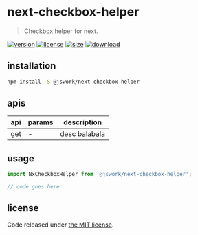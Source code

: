 # next-checkbox-helper
> Checkbox helper for next.

[![version][version-image]][version-url]
[![license][license-image]][license-url]
[![size][size-image]][size-url]
[![download][download-image]][download-url]

## installation
```bash
npm install -S @jswork/next-checkbox-helper
```

## apis
| api | params | description   |
|-----|--------|---------------|
| get | -      | desc balabala |

## usage
```js
import NxCheckboxHelper from '@jswork/next-checkbox-helper';

// code goes here:
```

## license
Code released under [the MIT license](https://github.com/afeiship/next-checkbox-helper/blob/master/LICENSE.txt).

[version-image]: https://img.shields.io/npm/v/@jswork/next-checkbox-helper
[version-url]: https://npmjs.org/package/@jswork/next-checkbox-helper

[license-image]: https://img.shields.io/npm/l/@jswork/next-checkbox-helper
[license-url]: https://github.com/afeiship/next-checkbox-helper/blob/master/LICENSE.txt

[size-image]: https://img.shields.io/bundlephobia/minzip/@jswork/next-checkbox-helper
[size-url]: https://github.com/afeiship/next-checkbox-helper/blob/master/dist/next-checkbox-helper.min.js

[download-image]: https://img.shields.io/npm/dm/@jswork/next-checkbox-helper
[download-url]: https://www.npmjs.com/package/@jswork/next-checkbox-helper
